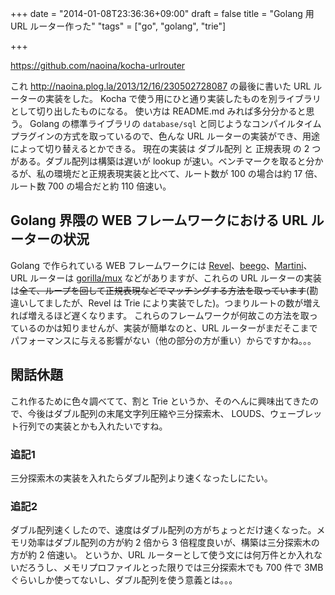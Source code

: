 +++
date = "2014-01-08T23:36:36+09:00"
draft = false
title = "Golang 用 URL ルーター作った"
"tags" = ["go", "golang", "trie"]

+++

https://github.com/naoina/kocha-urlrouter

これ http://naoina.plog.la/2013/12/16/230502728087 の最後に書いた URL ルーターの実装をした。
Kocha で使う用にひと通り実装したものを別ライブラリとして切り出したものになる。
使い方は README.md みれば多分分かると思う。
Golang の標準ライブラリの `database/sql` と同じようなコンパイルタイムプラグインの方式を取っているので、色んな URL ルーターの実装ができ、用途によって切り替えるとかできる。
現在の実装は ダブル配列 と 正規表現 の 2 つがある。ダブル配列は構築は遅いが lookup が速い。ベンチマークを取ると分かるが、私の環境だと正規表現実装と比べて、ルート数が 100 の場合は約 17 倍、ルート数 700 の場合だと約 110 倍速い。

## Golang 界隈の WEB フレームワークにおける URL ルーターの状況

Golang で作られている WEB フレームワークには [Revel](https://github.com/robfig/revel)、[beego](https://github.com/astaxie/beego/)、[Martini](https://github.com/codegangsta/martini)、URL ルーターは [gorilla/mux](https://github.com/gorilla/mux) などがありますが、これらの URL ルーターの実装は<del>全て、ループを回して正規表現などでマッチングする方法を取っています</del>(勘違いしてましたが、Revel は Trie により実装でした)。つまりルートの数が増えれば増えるほど遅くなります。
これらのフレームワークが何故この方法を取っているのかは知りませんが、実装が簡単なのと、URL ルーターがまだそこまでパフォーマンスに与える影響がない（他の部分の方が重い）からですかね。。。

## 閑話休題

これ作るために色々調べてて、割と Trie というか、そのへんに興味出てきたので、今後はダブル配列の末尾文字列圧縮や三分探索木、 LOUDS、ウェーブレット行列での実装とかも入れたいですね。

### 追記1

三分探索木の実装を入れたらダブル配列より速くなったしにたい。

### 追記2

ダブル配列速くしたので、速度はダブル配列の方がちょっとだけ速くなった。メモリ効率はダブル配列の方が約 2 倍から 3 倍程度良いが、構築は三分探索木の方が約 2 倍速い。
というか、URL ルーターとして使う文には何万件とか入れないだろうし、メモリプロファイルとった限りでは三分探索木でも 700 件で 3MB ぐらいしか使ってないし、ダブル配列を使う意義とは。。。
